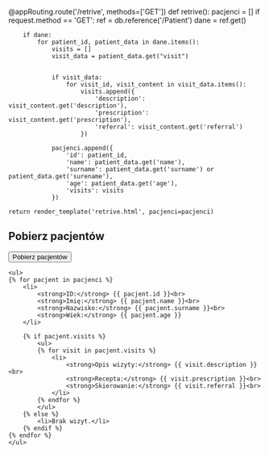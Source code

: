 @appRouting.route('/retrive', methods=['GET'])
def retrive():
    pacjenci = []
    if request.method == 'GET':
        ref = db.reference('/Patient')
        dane = ref.get()

        if dane:
            for patient_id, patient_data in dane.items():
                visits = []
                visit_data = patient_data.get("visit")
                

                if visit_data:
                    for visit_id, visit_content in visit_data.items():
                        visits.append({
                            'description': visit_content.get('description'),
                            'prescription': visit_content.get('prescription'),
                            'referral': visit_content.get('referral')
                        })

                pacjenci.append({
                    'id': patient_id,
                    'name': patient_data.get('name'),
                    'surname': patient_data.get('surname') or patient_data.get('surename'),
                    'age': patient_data.get('age'),
                    'visits': visits
                })

    return render_template('retrive.html', pacjenci=pacjenci)



<!DOCTYPE html>
<html>
<head>
    <title>Pacjenci</title>
</head>
<body>
    <h2>Pobierz pacjentów</h2>
    <form action="/retrive" method="GET">
        <button type="submit">Pobierz pacjentów</button>
    </form>

    <ul>
    {% for pacjent in pacjenci %}
        <li>
            <strong>ID:</strong> {{ pacjent.id }}<br>
            <strong>Imię:</strong> {{ pacjent.name }}<br>
            <strong>Nazwisko:</strong> {{ pacjent.surname }}<br>
            <strong>Wiek:</strong> {{ pacjent.age }}
        </li>

        {% if pacjent.visits %}
            <ul>
            {% for visit in pacjent.visits %}
                <li>
                    <strong>Opis wizyty:</strong> {{ visit.description }}<br>
                    <strong>Recepta:</strong> {{ visit.prescription }}<br>
                    <strong>Skierowanie:</strong> {{ visit.referral }}<br>
                </li>
            {% endfor %}
            </ul>
        {% else %}
            <li>Brak wizyt.</li>
        {% endif %}
    {% endfor %}
    </ul>
</body>
</html>
